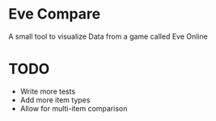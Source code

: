 # Eve Compare
A small tool to visualize Data from a game called Eve Online

# TODO
* Write more tests 
* Add more item types
* Allow for multi-item comparison

